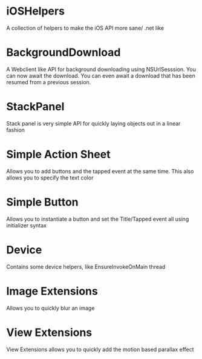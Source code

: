 iOSHelpers
==========

A collection of helpers to make the iOS API more sane/ .net like

BackgroundDownload
==========

A Webclient like API for background downloading using NSUrlSesssion. You can now await the download. You can even await a download that has been resumed from a previous session.

StackPanel
==========

Stack panel is very simple API for quickly laying objects out in a linear fashion

Simple Action Sheet
===========
Allows you to add buttons and the tapped event at the same time. This also allows you to specify the text color

Simple Button
===========
Allows you to instantiate a button and set the Title/Tapped event all using initializer syntax

Device
===========
Contains some device helpers, like EnsureInvokeOnMain thread

Image Extensions
===========
Allows you to quickly blur an image

View Extensions
===========
View Extensions allows you to quickly add the motion based parallax effect
